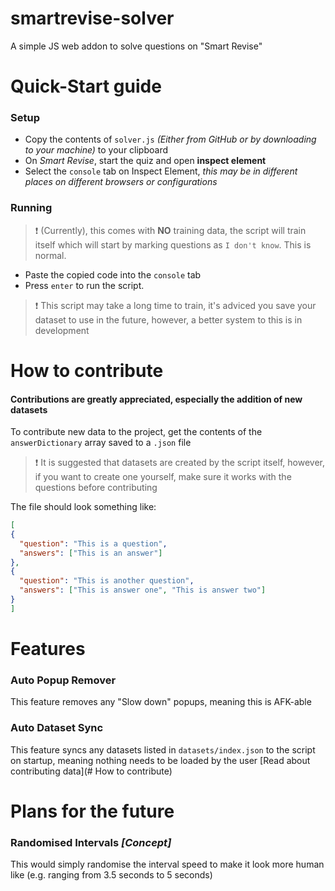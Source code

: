 # smartrevise-solver
A simple JS web addon to solve questions on "Smart Revise"

# Quick-Start guide
### Setup
- Copy the contents of `solver.js` *(Either from GitHub or by downloading to your machine)* to your clipboard
- On *Smart Revise*, start the quiz and open **inspect element**
- Select the `console` tab on Inspect Element, *this may be in different places on different browsers or configurations*

### Running
>:exclamation: (Currently), this comes with **NO** training data, the script will train itself which will start by marking questions as `I don't know`. This is normal.

- Paste the copied code into the `console` tab
- Press `enter` to run the script.

>:exclamation: This script may take a long time to train, it's adviced you save your dataset to use in the future, however, a better system to this is in development

# How to contribute
#### Contributions are greatly appreciated, especially the addition of new datasets
To contribute new data to the project, get the contents of the `answerDictionary` array saved to a `.json` file <br>
>:exclamation: It is suggested that datasets are created by the script itself, however, if you want to create one yourself, make sure it works with the questions before contributing

The file should look something like:
```json
[
{
  "question": "This is a question",
  "answers": ["This is an answer"]
},
{
  "question": "This is another question",
  "answers": ["This is answer one", "This is answer two"]
}
]
```
# Features
### Auto Popup Remover
This feature removes any "Slow down" popups, meaning this is AFK-able

### Auto Dataset Sync
This feature syncs any datasets listed in `datasets/index.json` to the script on startup, meaning nothing needs to be loaded by the user
[Read about contributing data](# How to contribute)

# Plans for the future
### Randomised Intervals *[Concept]*
This would simply randomise the interval speed to make it look more human like (e.g. ranging from 3.5 seconds to 5 seconds)
